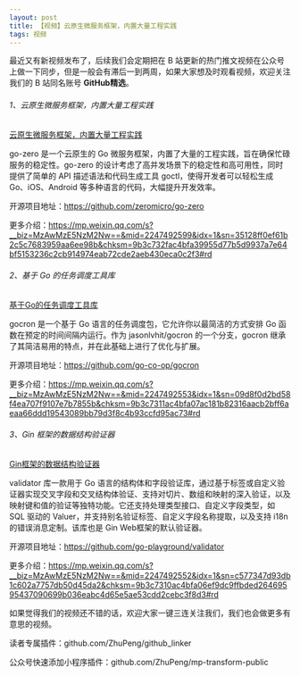 ```yaml
---
layout: post
title: 【视频】云原生微服务框架，内置大量工程实践
tags: 视频
---
```


最近又有新视频发布了，后续我们会定期把在 B 站更新的热门推文视频在公众号上做一下同步，但是一般会有滞后一到两周，如果大家想及时观看视频，欢迎关注我们的 B 站同名账号 **GitHub精选**。

######  1、云原生微服务框架，内置大量工程实践

[云原生微服务框架，内置大量工程实践](https://www.bilibili.com/video/BV1sSUxYLEYU/)

go-zero 是一个云原生的 Go 微服务框架，内置了大量的工程实践，旨在确保忙碌服务的稳定性。go-zero 的设计考虑了高并发场景下的稳定性和高可用性，同时提供了简单的 API 描述语法和代码生成工具 goctl，使得开发者可以轻松生成 Go、iOS、Android 等多种语言的代码，大幅提升开发效率。

开源项目地址：https://github.com/zeromicro/go-zero

更多介绍：https://mp.weixin.qq.com/s?__biz=MzAwMzE5NzM2Nw==&mid=2247492599&idx=1&sn=35128ff0ef61b2c5c7683959aa6ee98b&chksm=9b3c732fac4bfa39955d77b5d9937a7e64bf5153236c2cb914974eab72cde2aeb430eca0c2f3#rd

###### 2、基于 Go 的任务调度工具库

[基于Go的任务调度工具库](https://www.bilibili.com/video/BV1xmUxY2ErP/)

gocron 是一个基于 Go 语言的任务调度包，它允许你以最简洁的方式安排 Go 函数在预定的时间间隔内运行。作为 jasonlvhit/gocron 的一个分支，gocron 继承了其简洁易用的特点，并在此基础上进行了优化与扩展。

开源项目地址：https://github.com/go-co-op/gocron

更多介绍：https://mp.weixin.qq.com/s?__biz=MzAwMzE5NzM2Nw==&mid=2247492553&idx=1&sn=09d8f0d2bd58f4ea707f9107e7b7855b&chksm=9b3c7311ac4bfa07ac181b82316aacb2bff6aeaa66ddd19543089bb79d3f8c4b93ccfd95ac73#rd

###### 3、Gin 框架的数据结构验证器

[Gin框架的数据结构验证器](https://www.bilibili.com/video/BV1yXUxYVE4f/)

validator 库一款用于 Go 语言的结构体和字段验证库，通过基于标签或自定义验证器实现交叉字段和交叉结构体验证、支持对切片、数组和映射的深入验证，以及映射键和值的验证等独特功能。它还支持处理类型接口、自定义字段类型，如 SQL 驱动的 Valuer，并支持别名验证标签、自定义字段名称提取，以及支持 i18n 的错误消息定制。该库也是 Gin Web框架的默认验证器。

开源项目地址：https://github.com/go-playground/validator

更多介绍：https://mp.weixin.qq.com/s?__biz=MzAwMzE5NzM2Nw==&mid=2247492552&idx=1&sn=c577347d93db1c602a7757db50d45da2&chksm=9b3c7310ac4bfa06ef9dc9ffbded26469595437090699b036eabc4d65e5ae53cdd2cebc3f8d3#rd

如果觉得我们的视频还不错的话，欢迎大家一键三连关注我们，我们也会做更多有意思的视频。

读者专属插件：github.com/ZhuPeng/github_linker

公众号快速添加小程序插件：github.com/ZhuPeng/mp-transform-public